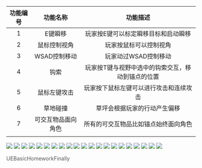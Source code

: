 <!---
__汇报人：__

__“荒野行者”是一款以荒野为背景，玩家扮演征魔者挑战各种魔怪的第三人称冒险游戏。游戏核心玩法包括探索、战斗和成长，让玩家在广袤的荒野中体验前所未有的冒险之旅。__
--->
| 功能编号 | 功能名称 | 功能描述 |
| :-: | :-: | :-: |
| 1 | E键瞬移 | 玩家按E键可以标定瞬移目标和启动瞬移 |
| 2 | 鼠标控制视角 | 玩家按鼠标可以控制视角 |
| 3 | WSAD控制移动 | 玩家动过WSAD控制移动 |
| 4 | 钩索 | 玩家按T键与视野中选中的钩索交互，移动到锚点的位置 |
| 5 | 鼠标左键攻击 | 玩家按下鼠标左键可以进行攻击和连续攻击 |
| 6 | 草地碰撞 | 草坪会根据玩家的行动产生偏移 |
| 7 | 可交互物品面向角色 | 所有的可交互物品比如锚点始终面向角色 |
|  |  |  |


![](UEBasicHomeworkFinally%5CUEBasicHomeworkFinally20.png)
![](UEBasicHomeworkFinally%5CUEBasicHomeworkFinally22.png)
![](UEBasicHomeworkFinally%5CUEBasicHomeworkFinally24.png)
![](UEBasicHomeworkFinally%5CUEBasicHomeworkFinally26.png)
![](UEBasicHomeworkFinally%5CUEBasicHomeworkFinally28.png)
![](UEBasicHomeworkFinally%5CUEBasicHomeworkFinally30.png)
![](UEBasicHomeworkFinally%5CUEBasicHomeworkFinally32.png)
![](UEBasicHomeworkFinally%5CUEBasicHomeworkFinally34.png)
![](UEBasicHomeworkFinally%5CUEBasicHomeworkFinally36.png)
![](UEBasicHomeworkFinally%5CUEBasicHomeworkFinally38.png)
![](UEBasicHomeworkFinally%5CUEBasicHomeworkFinally40.png)
![](UEBasicHomeworkFinally%5CUEBasicHomeworkFinally42.png)
![](UEBasicHomeworkFinally%5CUEBasicHomeworkFinally44.png)
![](UEBasicHomeworkFinally%5CUEBasicHomeworkFinally46.png)
![](UEBasicHomeworkFinally%5CUEBasicHomeworkFinally48.png)
![](UEBasicHomeworkFinally%5CUEBasicHomeworkFinally50.png)
![](UEBasicHomeworkFinally%5CUEBasicHomeworkFinally52.png)
![](UEBasicHomeworkFinally%5CUEBasicHomeworkFinally54.png)
![](UEBasicHomeworkFinally%5CUEBasicHomeworkFinally55.png)
![](UEBasicHomeworkFinally%5CUEBasicHomeworkFinally57.png)
![](UEBasicHomeworkFinally%5CUEBasicHomeworkFinally58.png)







<span style="color:#585858">UEBasicHomeworkFinally</span>


